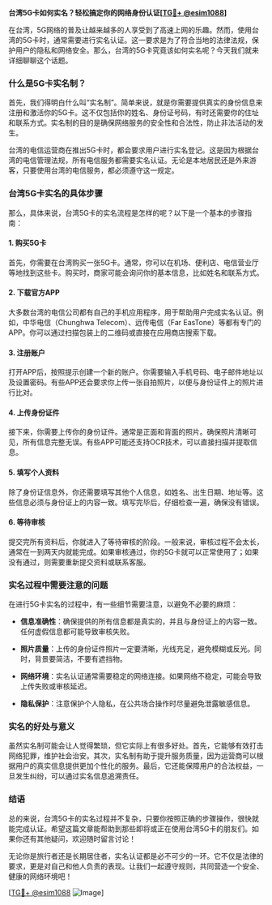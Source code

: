 **台湾5G卡如何实名？轻松搞定你的网络身份认证[[TG💪+ @esim1088](https://t.me/s/esim1088)]**

在台湾，5G网络的普及让越来越多的人享受到了高速上网的乐趣。然而，使用台湾的5G卡时，通常需要进行实名认证。这一要求是为了符合当地的法律法规，保护用户的隐私和网络安全。那么，台湾的5G卡究竟该如何实名呢？今天我们就来详细聊聊这个话题。

### 什么是5G卡实名制？

首先，我们得明白什么叫“实名制”。简单来说，就是你需要提供真实的身份信息来注册和激活你的5G卡。这不仅包括你的姓名、身份证号码，有时还需要你的住址和联系方式。实名制的目的是确保网络服务的安全性和合法性，防止非法活动的发生。

台湾的电信运营商在推出5G卡时，都会要求用户进行实名登记。这是因为根据台湾的电信管理法规，所有电信服务都需要实名认证。无论是本地居民还是外来游客，只要使用台湾的电信服务，都必须遵守这一规定。

### 台湾5G卡实名的具体步骤

那么，具体来说，台湾5G卡的实名流程是怎样的呢？以下是一个基本的步骤指南：

#### 1. **购买5G卡**

首先，你需要在台湾购买一张5G卡。通常，你可以在机场、便利店、电信营业厅等地找到这些卡。购买时，商家可能会询问你的基本信息，比如姓名和联系方式。

#### 2. **下载官方APP**

大多数台湾的电信公司都有自己的手机应用程序，用于帮助用户完成实名认证。例如，中华电信（Chunghwa Telecom）、远传电信（Far EasTone）等都有专门的APP。你可以通过扫描包装上的二维码或直接在应用商店搜索下载。

#### 3. **注册账户**

打开APP后，按照提示创建一个新的账户。你需要输入手机号码、电子邮件地址以及设置密码。有些APP还会要求你上传一张自拍照片，以便与身份证件上的照片进行比对。

#### 4. **上传身份证件**

接下来，你需要上传你的身份证件。通常是正面和背面的照片。确保照片清晰可见，所有信息完整无误。有些APP可能还支持OCR技术，可以直接扫描并提取信息。

#### 5. **填写个人资料**

除了身份证信息外，你还需要填写其他个人信息，如姓名、出生日期、地址等。这些信息必须与身份证上的内容一致。填写完毕后，仔细检查一遍，确保没有错误。

#### 6. **等待审核**

提交完所有资料后，你就进入了等待审核的阶段。一般来说，审核过程不会太长，通常在一到两天内就能完成。如果审核通过，你的5G卡就可以正常使用了；如果没有通过，则需要重新提交资料或联系客服。

### 实名过程中需要注意的问题

在进行5G卡实名的过程中，有一些细节需要注意，以避免不必要的麻烦：

- **信息准确性**：确保提供的所有信息都是真实的，并且与身份证上的内容一致。任何虚假信息都可能导致审核失败。
  
- **照片质量**：上传的身份证件照片一定要清晰，光线充足，避免模糊或反光。同时，背景要简洁，不要有遮挡物。

- **网络环境**：实名认证通常需要稳定的网络连接。如果网络不稳定，可能会导致上传失败或审核延迟。

- **隐私保护**：注意保护个人隐私，在公共场合操作时尽量避免泄露敏感信息。

### 实名的好处与意义

虽然实名制可能会让人觉得繁琐，但它实际上有很多好处。首先，它能够有效打击网络犯罪，维护社会治安。其次，实名制有助于提升服务质量，因为运营商可以根据用户的真实信息提供更加个性化的服务。最后，它还能保障用户的合法权益，一旦发生纠纷，可以通过实名信息追溯责任。

### 结语

总的来说，台湾5G卡的实名过程并不复杂，只要你按照正确的步骤操作，很快就能完成认证。希望这篇文章能帮助到那些即将或正在使用台湾5G卡的朋友们。如果你还有其他疑问，欢迎随时留言讨论！

无论你是旅行者还是长期居住者，实名认证都是必不可少的一环。它不仅是法律的要求，更是对自己和他人负责的表现。让我们一起遵守规则，共同营造一个安全、健康的网络环境吧！

[[TG💪+ @esim1088](https://t.me/s/esim1088) ![Image](https://i.postimg.cc/4NQfJmqS/Snipaste-2025-05-13-00-14-12.png)]